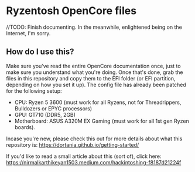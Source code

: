 # Ryzentosh OpenCore files 

//TODO: Finish documenting. In the meanwhile, enlightened being on the Internet, I'm sorry. 

## How do I use this?
Make sure you've read the entire OpenCore documentation once, just to make sure you understand what you're doing. Once that's done, grab the files in this repository and copy them to the EFI folder (or EFI partition, depending on how you set it up). The config file has already been patched for the following setup: 

* CPU: Ryzen 5 3600 (must work for all Ryzens, not for Threadrippers, Bulldozers or EPYC processors)
* GPU: GT710 (DDR5, 2GB)
* Motherboard: ASUS A320M EX Gaming (must work for all 1st gen Ryzen boards).

Incase you're new, please check this out for more details about what this repository is: https://dortania.github.io/getting-started/

If you'd like to read a small article about this (sort of), click here: https://nirmalkarthikeyan1503.medium.com/hackintoshing-f8187d21224f
